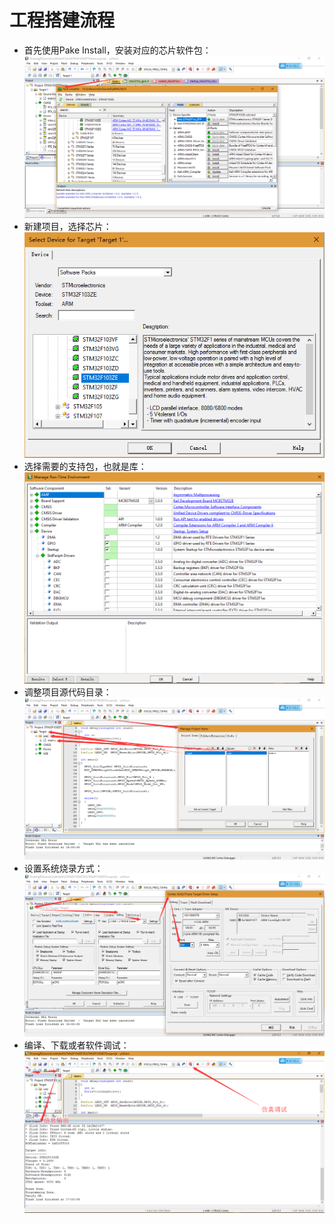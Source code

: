 # 工程搭建流程

* 首先使用Pake Install，安装对应的芯片软件包：  
  ![../img/Pack_Installer.png](../img/Pack_Installer.png)
* 新建项目，选择芯片：  
  ![../img/Chip_Select.png](../img/Chip_Select.png)
* 选择需要的支持包，也就是库：  
  ![../img/Lib_Select.png](../img/Lib_Select.png)
* 调整项目源代码目录：  
  ![../img/Project_Directorys.png](../img/Project_Directorys.png)
* 设置系统烧录方式：  
  ![../img/Jlink_SW_Download.png](../img/Jlink_SW_Download.png)
* 编译、下载或者软件调试：  
  ![../img/compiler_download_simulate.png](../img/compiler_download_simulate.png)

